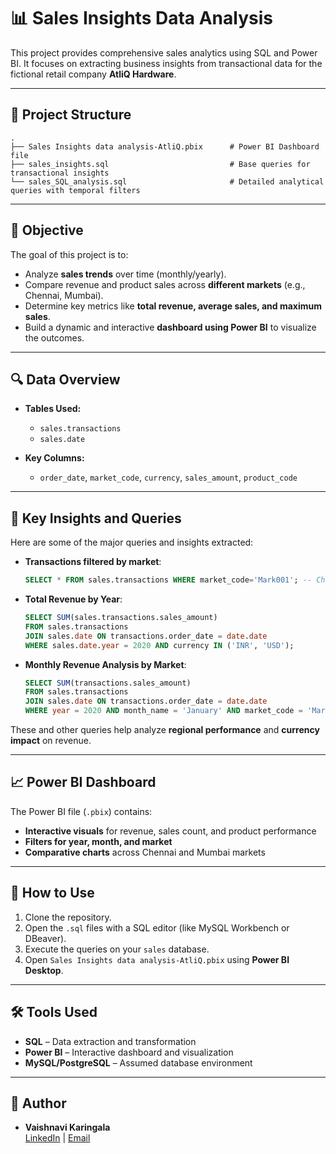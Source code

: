 
# 📊 Sales Insights Data Analysis

This project provides comprehensive sales analytics using SQL and Power BI. It focuses on extracting business insights from transactional data for the fictional retail company **AtliQ Hardware**.

---

## 📁 Project Structure

```
.
├── Sales Insights data analysis-AtliQ.pbix      # Power BI Dashboard file
├── sales_insights.sql                           # Base queries for transactional insights
└── sales_SQL_analysis.sql                       # Detailed analytical queries with temporal filters
```

---

## 📌 Objective

The goal of this project is to:

- Analyze **sales trends** over time (monthly/yearly).
- Compare revenue and product sales across **different markets** (e.g., Chennai, Mumbai).
- Determine key metrics like **total revenue, average sales, and maximum sales**.
- Build a dynamic and interactive **dashboard using Power BI** to visualize the outcomes.

---

## 🔍 Data Overview

- **Tables Used:**
  - `sales.transactions`
  - `sales.date`

- **Key Columns:**
  - `order_date`, `market_code`, `currency`, `sales_amount`, `product_code`

---

## 🧠 Key Insights and Queries

Here are some of the major queries and insights extracted:

- **Transactions filtered by market**:  
  ```sql
  SELECT * FROM sales.transactions WHERE market_code='Mark001'; -- Chennai
  ```

- **Total Revenue by Year**:  
  ```sql
  SELECT SUM(sales.transactions.sales_amount)
  FROM sales.transactions
  JOIN sales.date ON transactions.order_date = date.date
  WHERE sales.date.year = 2020 AND currency IN ('INR', 'USD');
  ```

- **Monthly Revenue Analysis by Market**:  
  ```sql
  SELECT SUM(transactions.sales_amount)
  FROM sales.transactions
  JOIN sales.date ON transactions.order_date = date.date
  WHERE year = 2020 AND month_name = 'January' AND market_code = 'Mark001';
  ```

These and other queries help analyze **regional performance** and **currency impact** on revenue.

---

## 📈 Power BI Dashboard

The Power BI file (`.pbix`) contains:

- **Interactive visuals** for revenue, sales count, and product performance
- **Filters for year, month, and market**
- **Comparative charts** across Chennai and Mumbai markets

---

## 🚀 How to Use

1. Clone the repository.
2. Open the `.sql` files with a SQL editor (like MySQL Workbench or DBeaver).
3. Execute the queries on your `sales` database.
4. Open `Sales Insights data analysis-AtliQ.pbix` using **Power BI Desktop**.

---

## 🛠️ Tools Used

- **SQL** – Data extraction and transformation
- **Power BI** – Interactive dashboard and visualization
- **MySQL/PostgreSQL** – Assumed database environment

---

## 📌 Author

- **Vaishnavi Karingala**  
  [LinkedIn](https://www.linkedin.com) | [Email](mailto:vkaringala@horizon.csueastbay.edu)
